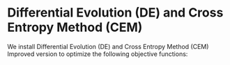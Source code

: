 # Differential Evolution (DE) and Cross Entropy Method (CEM)
We install Differential Evolution (DE) and Cross Entropy Method (CEM)
Improved version to optimize the following objective functions:
